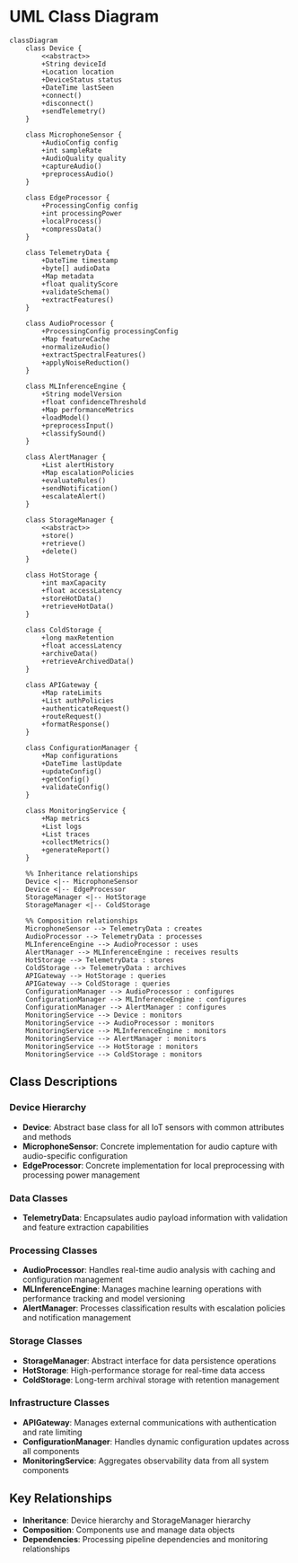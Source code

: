 # UML Class Diagram

```mermaid
classDiagram
    class Device {
        <<abstract>>
        +String deviceId
        +Location location
        +DeviceStatus status
        +DateTime lastSeen
        +connect()
        +disconnect()
        +sendTelemetry()
    }
    
    class MicrophoneSensor {
        +AudioConfig config
        +int sampleRate
        +AudioQuality quality
        +captureAudio()
        +preprocessAudio()
    }
    
    class EdgeProcessor {
        +ProcessingConfig config
        +int processingPower
        +localProcess()
        +compressData()
    }
    
    class TelemetryData {
        +DateTime timestamp
        +byte[] audioData
        +Map metadata
        +float qualityScore
        +validateSchema()
        +extractFeatures()
    }
    
    class AudioProcessor {
        +ProcessingConfig processingConfig
        +Map featureCache
        +normalizeAudio()
        +extractSpectralFeatures()
        +applyNoiseReduction()
    }
    
    class MLInferenceEngine {
        +String modelVersion
        +float confidenceThreshold
        +Map performanceMetrics
        +loadModel()
        +preprocessInput()
        +classifySound()
    }
    
    class AlertManager {
        +List alertHistory
        +Map escalationPolicies
        +evaluateRules()
        +sendNotification()
        +escalateAlert()
    }
    
    class StorageManager {
        <<abstract>>
        +store()
        +retrieve()
        +delete()
    }
    
    class HotStorage {
        +int maxCapacity
        +float accessLatency
        +storeHotData()
        +retrieveHotData()
    }
    
    class ColdStorage {
        +long maxRetention
        +float accessLatency
        +archiveData()
        +retrieveArchivedData()
    }
    
    class APIGateway {
        +Map rateLimits
        +List authPolicies
        +authenticateRequest()
        +routeRequest()
        +formatResponse()
    }
    
    class ConfigurationManager {
        +Map configurations
        +DateTime lastUpdate
        +updateConfig()
        +getConfig()
        +validateConfig()
    }
    
    class MonitoringService {
        +Map metrics
        +List logs
        +List traces
        +collectMetrics()
        +generateReport()
    }
    
    %% Inheritance relationships
    Device <|-- MicrophoneSensor
    Device <|-- EdgeProcessor
    StorageManager <|-- HotStorage
    StorageManager <|-- ColdStorage
    
    %% Composition relationships
    MicrophoneSensor --> TelemetryData : creates
    AudioProcessor --> TelemetryData : processes
    MLInferenceEngine --> AudioProcessor : uses
    AlertManager --> MLInferenceEngine : receives results
    HotStorage --> TelemetryData : stores
    ColdStorage --> TelemetryData : archives
    APIGateway --> HotStorage : queries
    APIGateway --> ColdStorage : queries
    ConfigurationManager --> AudioProcessor : configures
    ConfigurationManager --> MLInferenceEngine : configures
    ConfigurationManager --> AlertManager : configures
    MonitoringService --> Device : monitors
    MonitoringService --> AudioProcessor : monitors
    MonitoringService --> MLInferenceEngine : monitors
    MonitoringService --> AlertManager : monitors
    MonitoringService --> HotStorage : monitors
    MonitoringService --> ColdStorage : monitors
```

## Class Descriptions

### Device Hierarchy
- **Device**: Abstract base class for all IoT sensors with common attributes and methods
- **MicrophoneSensor**: Concrete implementation for audio capture with audio-specific configuration
- **EdgeProcessor**: Concrete implementation for local preprocessing with processing power management

### Data Classes
- **TelemetryData**: Encapsulates audio payload information with validation and feature extraction capabilities

### Processing Classes
- **AudioProcessor**: Handles real-time audio analysis with caching and configuration management
- **MLInferenceEngine**: Manages machine learning operations with performance tracking and model versioning
- **AlertManager**: Processes classification results with escalation policies and notification management

### Storage Classes
- **StorageManager**: Abstract interface for data persistence operations
- **HotStorage**: High-performance storage for real-time data access
- **ColdStorage**: Long-term archival storage with retention management

### Infrastructure Classes
- **APIGateway**: Manages external communications with authentication and rate limiting
- **ConfigurationManager**: Handles dynamic configuration updates across all components
- **MonitoringService**: Aggregates observability data from all system components

## Key Relationships
- **Inheritance**: Device hierarchy and StorageManager hierarchy
- **Composition**: Components use and manage data objects
- **Dependencies**: Processing pipeline dependencies and monitoring relationships
